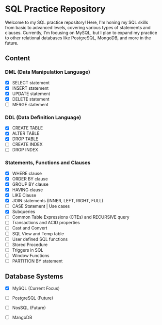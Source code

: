 # SQL Practice Repository

Welcome to my SQL practice repository! Here, I'm honing my SQL skills from basic to advanced levels, covering various types of statements and clauses. Currently, I'm focusing on MySQL, but I plan to expand my practice to other relational databases like PostgreSQL, MongoDB, and more in the future.

## Content

### DML (Data Manipulation Language)
- [x] SELECT statement
- [x] INSERT statement
- [x] UPDATE statement
- [x] DELETE statement
- [ ] MERGE statement

### DDL (Data Definition Language)
- [x] CREATE TABLE
- [x] ALTER TABLE
- [x] DROP TABLE
- [ ] CREATE INDEX
- [ ] DROP INDEX

### Statements, Functions and Clauses
- [x] WHERE clause
- [x] ORDER BY clause
- [x] GROUP BY clause
- [x] HAVING clause
- [x] LIKE Clause
- [x] JOIN statements (INNER, LEFT, RIGHT, FULL)
- [ ] CASE Statement | Use cases
- [x] Subqueries
- [ ] Common Table Expressions (CTEs) and RECURSIVE query
- [ ] Transactions and ACID properties
- [ ] Cast and Convert
- [ ] SQL View and Temp table
- [ ] User defined SQL functions
- [ ] Stored Procedure
- [ ] Triggers in SQL
- [ ] Window Functions
- [ ] PARTITION BY statement

## Database Systems
- [x] MySQL (Current Focus)
- [ ] PostgreSQL (Future)
- [ ] NosSQL (Future)
- [ ] MangoDB



